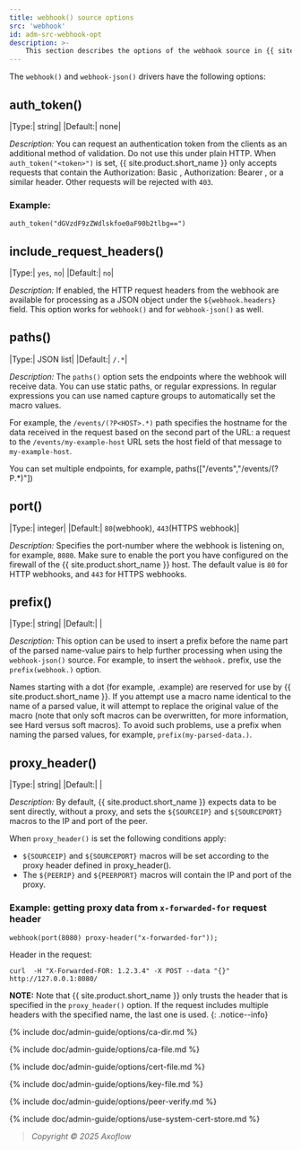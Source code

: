 ```yaml
---
title: webhook() source options
src: 'webhook'
id: adm-src-webhook-opt
description: >-
    This section describes the options of the webhook source in {{ site.product.short_name }}.
---
```


The `webhook()` and `webhook-json()` drivers have the following options:

## auth_token()

|Type:|   string|
|Default:|  none|

*Description:* You can request an authentication token from the clients as an additional method of validation. Do not use this under plain HTTP. When `auth_token("<token>")` is set, {{ site.product.short_name }} only accepts requests that contain the Authorization: Basic <token>, Authorization: Bearer <token>, or a similar header. Other requests will be rejected with `403`.

### Example:

```config
auth_token("dGVzdF9zZWdlskfoe0aF90b2tlbg==")
```

## include_request_headers()

|Type:|   `yes`, `no`|
|Default:|       `no`|

*Description:* If enabled, the HTTP request headers from the webhook are available for processing as a JSON object under the `${webhook.headers}` field. This option works for `webhook()` and for `webhook-json()` as well.

## paths()

|Type:|   JSON list|
|Default:|    `/.*`|

*Description:* The `paths()` option sets the endpoints where the webhook will receive data. You can use static paths, or regular expressions. In regular expressions you can use named capture groups to automatically set the macro values.

For example, the `/events/(?P<HOST>.*)` path specifies the hostname for the data received in the request based on the second part of the URL: a request to the `/events/my-example-host` URL sets the host field of that message to `my-example-host`.

You can set multiple endpoints, for example, paths(["/events","/events/(?P<HOST>.*)"])

## port()

|Type:|   integer|
|Default:|    `80`(webhook), `443`(HTTPS webhook)|

*Description:* Specifies the port-number where the webhook is listening on, for example, `8080`. Make sure to enable the port you have configured on the firewall of the {{ site.product.short_name }} host. The default value is `80` for HTTP webhooks, and `443` for HTTPS webhooks.

## prefix()

|Type:|   string|
|Default:|      |

*Description:* This option can be used to insert a prefix before the name part of the parsed name-value pairs to help further processing when using the `webhook-json()` source. For example, to insert the `webhook.` prefix, use the `prefix(webhook.)` option.

Names starting with a dot (for example, .example) are reserved for use by {{ site.product.short_name }}. If you attempt use a macro name identical to the name of a parsed value, it will attempt to replace the original value of the macro (note that only soft macros can be overwritten, for more information, see Hard versus soft macros). To avoid such problems, use a prefix when naming the parsed values, for example, `prefix(my-parsed-data.)`.

## proxy_header()

|Type:|   string|
|Default:|      |

*Description:* By default, {{ site.product.short_name }} expects data to be sent directly, without a proxy, and sets the `${SOURCEIP}` and `${SOURCEPORT}` macros to the IP and port of the peer.

When `proxy_header()` is set the following conditions apply:
* `${SOURCEIP}` and `${SOURCEPORT}` macros will be set according to the proxy header defined in proxy_header().
* The `${PEERIP}` and `${PEERPORT}` macros will contain the IP and port of the proxy.

### Example: getting proxy data from `x-forwarded-for` request header

```config
webhook(port(8080) proxy-header("x-forwarded-for"));
```

Header in the request:

```config
curl  -H "X-Forwarded-FOR: 1.2.3.4" -X POST --data "{}" http://127.0.0.1:8080/
```

**NOTE:** 
Note that {{ site.product.short_name }} only trusts the header that is specified in the `proxy_header()` option. If the request includes multiple headers with the specified name, the last one is used.
{: .notice--info}

{% include doc/admin-guide/options/ca-dir.md %}

{% include doc/admin-guide/options/ca-file.md %}

{% include doc/admin-guide/options/cert-file.md %}

{% include doc/admin-guide/options/key-file.md %}

{% include doc/admin-guide/options/peer-verify.md %}

{% include doc/admin-guide/options/use-system-cert-store.md %}

> *Copyright © 2025 Axoflow*